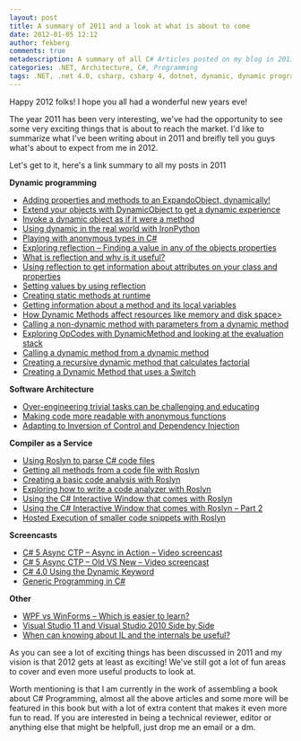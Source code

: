 ```yaml
---
layout: post
title: A summary of 2011 and a look at what is about to come
date: 2012-01-05 12:12
author: fekberg
comments: true
metadescription: A summary of all C# Articles posted on my blog in 2011
categories: .NET, Architecture, C#, Programming
tags: .NET, .net 4.0, csharp, csharp 4, dotnet, dynamic, dynamic programming, learning, Programming, reflection, roslyn
---
```

Happy 2012 folks! I hope you all had a wonderful new years eve!

The year 2011 has been very interesting, we've had the opportunity to see some very exciting things that is about to reach the market. I'd like to summarize what I've been writing about in 2011 and breifly tell you guys what's about to expect from me in 2012.<!--excerpt-->

Let's get to it, here's a link summary to all my posts in 2011

<strong>Dynamic programming</strong>
<ul>
	<li><a href="http://filipekberg.se/2011/10/02/adding-properties-and-methods-to-an-expandoobject-dynamicly/" title="Adding properties and methods to an ExpandoObject, dynamically! " target="_blank">Adding properties and methods to an ExpandoObject, dynamically!</a></li>
	<li><a href="http://filipekberg.se/2011/10/02/extend-your-objects-with-dynamicobject-to-get-a-dynamic-experience/" title="Extend your objects with DynamicObject to get a dynamic experience" target="_blank">Extend your objects with DynamicObject to get a dynamic experience</a></li>
	<li><a href="http://filipekberg.se/2011/10/03/invoke-a-dynamic-object-as-if-it-where-a-method/" title="Invoke a dynamic object as if it were a method" target="_blank">Invoke a dynamic object as if it were a method</a></li>
	<li><a href="http://filipekberg.se/2011/10/04/using-dynamic-in-the-real-world-with-ironpython/" title="Using dynamic in the real world with IronPython" target="_blank">Using dynamic in the real world with IronPython</a></li>
	<li><a href="http://filipekberg.se/2011/10/06/playing-with-anonymous-types-in-c/" title="Playing with anonymous types in C#" target="_blank">Playing with anonymous types in C#</a></li>
	<li><a href="http://filipekberg.se/2011/10/08/exploring-reflection-finding-a-value-in-any-of-the-objects-properties/" title="Exploring reflection – Finding a value in any of the objects properties" target="_blank">Exploring reflection – Finding a value in any of the objects properties</a></li>
	<li><a href="http://filipekberg.se/2011/10/09/what-is-reflection-and-why-is-it-useful/" title="What is reflection and why is it useful?" target="_blank">What is reflection and why is it useful?</a></li>
	<li><a href="http://filipekberg.se/2011/10/09/using-reflection-to-get-information-about-attributes-on-your-class-and-properties/" title="Using reflection to get information about attributes on your class and properties" target="_blank">Using reflection to get information about attributes on your class and properties</a></li>
	<li><a href="http://filipekberg.se/2011/10/10/setting-values-by-using-reflection/" title="Setting values by using reflection" target="_blank">Setting values by using reflection</a></li>
	<li><a href="http://filipekberg.se/2011/10/11/creating-static-methods-at-runtime/" title="Creating static methods at runtime" target="_blank">Creating static methods at runtime</a></li>
	<li><a href="http://filipekberg.se/2011/10/12/getting-information-about-a-method-and-its-local-variables/" title="Getting information about a method and its local variables" target="_blank">Getting information about a method and its local variables</a></li>
	<li><a href="http://filipekberg.se/2011/10/13/how-dynamic-methods-affect-resources-like-memory-and-disk-space/" title="How Dynamic Methods affect resources like memory and disk space" target="_blank">How Dynamic Methods affect resources like memory and disk space></a></li>
	<li><a href="http://filipekberg.se/2011/10/14/calling-a-non-dynamic-method-with-parameters-from-a-dynamic-method/" title="Calling a non-dynamic method with parameters from a dynamic method" target="_blank">Calling a non-dynamic method with parameters from a dynamic method</a></li>
	<li><a href="http://filipekberg.se/2011/10/16/exploring-opcodes-with-dynamicmethod-and-looking-at-the-evaluation-stack/" title="Exploring OpCodes with DynamicMethod and looking at the evaluation stack" target="_blank">Exploring OpCodes with DynamicMethod and looking at the evaluation stack</a></li>
	<li><a href="http://filipekberg.se/2011/10/16/calling-a-dynamic-method-from-a-dynamic-method/" title="Calling a dynamic method from a dynamic method" target="_blank">Calling a dynamic method from a dynamic method</a></li>
	<li><a href="http://filipekberg.se/2011/10/17/creating-a-recursive-dynamic-method-that-calculates-factorial/" title="Creating a recursive dynamic method that calculates factorial" target="_blank">Creating a recursive dynamic method that calculates factorial</a></li>
	<li><a href="http://filipekberg.se/2011/10/18/creating-a-dynamic-method-that-uses-a-switch/" title="Creating a Dynamic Method that uses a Switch" target="_blank">Creating a Dynamic Method that uses a Switch</a></li>
</ul>

<strong>Software Architecture</strong>
<ul>
	<li><a href="http://filipekberg.se/2011/06/01/over-engineering-trivial-tasks-can-be-challanging-and-educating/" title="Over-engineering trivial tasks can be challenging and educating" target="_blank">Over-engineering trivial tasks can be challenging and educating</a></li>
	<li><a href="http://filipekberg.se/2011/10/05/making-code-more-readable-with-anonymous-functions/" title="Making code more readable with anonymous functions" target="_blank">Making code more readable with anonymous functions</a></li>
	<li><a href="http://filipekberg.se/2011/12/20/adapting-to-inversion-of-control-and-dependency-injection/" title="Adapting to Inversion of Control and Dependency Injection" target="_blank">Adapting to Inversion of Control and Dependency Injection</a></li>
</ul>


<strong>Compiler as a Service</strong>
<ul>
	<li><a href="http://filipekberg.se/2011/10/20/using-roslyn-to-parse-c-code-files/" title="Using Roslyn to parse C# code files" target="_blank">Using Roslyn to parse C# code files</a></li>
	<li><a href="http://filipekberg.se/2011/10/21/getting-all-methods-from-a-code-file-with-roslyn/" title="Getting all methods from a code file with Roslyn" target="_blank">Getting all methods from a code file with Roslyn</a></li>
	<li><a href="http://filipekberg.se/2011/10/23/creating-a-basic-code-analysis-with-roslyn/" title="Creating a basic code analysis with Roslyn" target="_blank">Creating a basic code analysis with Roslyn</a></li>
	<li><a href="http://filipekberg.se/2011/10/23/exploring-how-to-write-a-code-analyzer-with-roslyn/" title="Exploring how to write a code analyzer with Roslyn" target="_blank">Exploring how to write a code analyzer with Roslyn</a></li>
	<li><a href="http://filipekberg.se/2011/11/14/using-the-c-interactive-window-that-comes-with-roslyn/" title="Using the C# Interactive Window that comes with Roslyn" target="_blank">Using the C# Interactive Window that comes with Roslyn</a></li>
	<li><a href="http://filipekberg.se/2011/11/25/using-the-c-interactive-window-that-comes-with-roslyn-part-2/" title="Using the C# Interactive Window that comes with Roslyn – Part 2" target="_blank">Using the C# Interactive Window that comes with Roslyn – Part 2</a></li>
	<li><a href="http://filipekberg.se/2011/12/08/hosted-execution-of-smaller-code-snippets-with-roslyn/" title="Hosted Execution of smaller code snippets with Roslyn" target="_blank">Hosted Execution of smaller code snippets with Roslyn</a></li>
</ul>

<strong>Screencasts</strong>
<ul>
	<li><a href="http://filipekberg.se/2011/06/11/c-5-async-ctp-async-in-action-video-screencast/" title="C# 5 Async CTP – Async in Action – Video screencast" target="_blank">C# 5 Async CTP – Async in Action – Video screencast</a></li>
	<li><a href="http://filipekberg.se/2011/06/20/c-5-async-ctp-old-vs-new-video-screencast/" title="C# 5 Async CTP – Old VS New – Video screencast" target="_blank">C# 5 Async CTP – Old VS New – Video screencast</a></li>
	<li><a href="http://filipekberg.se/2011/07/21/c-4-0-using-the-dynamic-keyword/" title="C# 4.0 Using the Dynamic Keyword" target="_blank">C# 4.0 Using the Dynamic Keyword</a></li>
	<li><a href="http://filipekberg.se/2011/07/25/generic-programming-in-c/" title="Generic Programming in C#" target="_blank">Generic Programming in C#</a></li>
</ul>

<strong>Other</strong>
<ul>
	<li><a href="http://filipekberg.se/2011/07/10/wpf-vs-winforms-which-is-easier-to-learn/" title="WPF vs WinForms – Which is easier to learn?" target="_blank">WPF vs WinForms – Which is easier to learn?</a></li>
	<li><a href="http://filipekberg.se/2011/09/19/visual-studio-11-and-visual-studio-2010-side-by-side/" title="Visual Studio 11 and Visual Studio 2010 Side by Side" target="_blank">Visual Studio 11 and Visual Studio 2010 Side by Side</a></li>
	<li><a href="http://filipekberg.se/2011/10/19/when-can-knowing-about-il-and-the-internals-be-useful/" title="When can knowing about IL and the internals be useful?" target="_blank">When can knowing about IL and the internals be useful?</a></li>
</ul>

As you can see a lot of exciting things has been discussed in 2011 and my vision is that 2012 gets at least as exciting! We've still got a lot of fun areas to cover and even more useful products to look at.

Worth mentioning is that I am currently in the work of assembling a book about C# Programming, almost all the above articles and some more will be featured in this book but with a lot of extra content that makes it even more fun to read. If you are interested in being a technical reviewer, editor or anything else that might be helpfull, just drop me an email or a dm.
